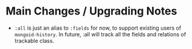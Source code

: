 # Main Changes / Upgrading Notes

* `:all` is just an alias to `:fields` for now, to support existing users of `mongoid-history`. In future, :all
will track all the fields and relations of trackable class.
